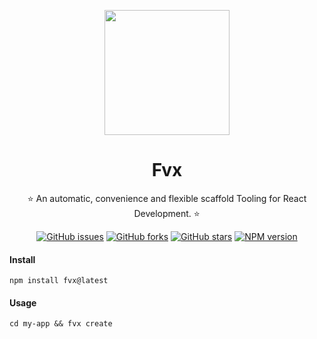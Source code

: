 <p align="center">
  <a href="https://github.com/researchlab/fvx">
    <img width="200" src="./assets/favicon.ico">
  </a>
</p>

<h1 align="center">Fvx</h1>

<div align="center">

⭐️  An automatic, convenience and flexible scaffold Tooling for React Development. ⭐️

[![GitHub issues][issues-image]][issues-url] [![GitHub forks][forks-image]][forks-url] [![GitHub stars][stars-image]][stars-url] [![NPM version][npm-image]][npm-url]

[issues-image]: https://img.shields.io/github/issues/researchlab/fvx?style=flat-square
[issues-url]: https://github.com/researchlab/fvx/issues
[forks-image]: https://img.shields.io/github/forks/researchlab/fvx?style=flat-square
[forks-url]: https://github.com/researchlab/fvx/network/members
[stars-image]: https://img.shields.io/github/stars/researchlab/fvx?style=flat-square
[stars-url]: https://github.com/researchlab/fvx/stargazers
[npm-image]: https://img.shields.io/npm/v/fvx?style=flat-square
[npm-url]: https://www.npmjs.com/package/fvx 

</div>

#### Install

```
npm install fvx@latest
```

#### Usage

```
cd my-app && fvx create
```
